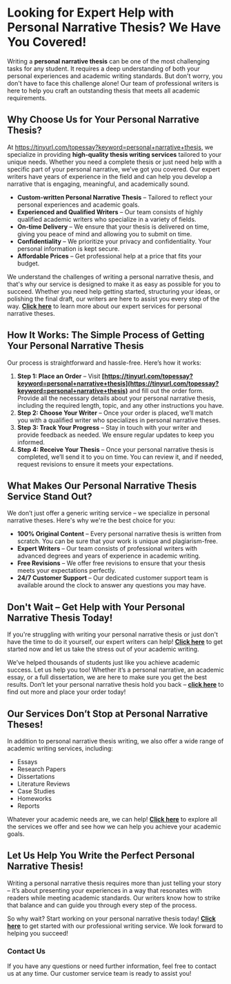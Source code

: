 # Looking for Expert Help with Personal Narrative Thesis? We Have You Covered!

Writing a **personal narrative thesis** can be one of the most challenging tasks for any student. It requires a deep understanding of both your personal experiences and academic writing standards. But don't worry, you don't have to face this challenge alone! Our team of professional writers is here to help you craft an outstanding thesis that meets all academic requirements.

## Why Choose Us for Your Personal Narrative Thesis?

At https://tinyurl.com/topessay?keyword=personal+narrative+thesis, we specialize in providing **high-quality thesis writing services** tailored to your unique needs. Whether you need a complete thesis or just need help with a specific part of your personal narrative, we’ve got you covered. Our expert writers have years of experience in the field and can help you develop a narrative that is engaging, meaningful, and academically sound.

- **Custom-written Personal Narrative Thesis** – Tailored to reflect your personal experiences and academic goals.
- **Experienced and Qualified Writers** – Our team consists of highly qualified academic writers who specialize in a variety of fields.
- **On-time Delivery** – We ensure that your thesis is delivered on time, giving you peace of mind and allowing you to submit on time.
- **Confidentiality** – We prioritize your privacy and confidentiality. Your personal information is kept secure.
- **Affordable Prices** – Get professional help at a price that fits your budget.

We understand the challenges of writing a personal narrative thesis, and that's why our service is designed to make it as easy as possible for you to succeed. Whether you need help getting started, structuring your ideas, or polishing the final draft, our writers are here to assist you every step of the way. **[Click here](https://tinyurl.com/topessay?keyword=personal+narrative+thesis)** to learn more about our expert services for personal narrative theses.

## How It Works: The Simple Process of Getting Your Personal Narrative Thesis

Our process is straightforward and hassle-free. Here’s how it works:

1. **Step 1: Place an Order** – Visit **[https://tinyurl.com/topessay?keyword=personal+narrative+thesis](https://tinyurl.com/topessay?keyword=personal+narrative+thesis)** and fill out the order form. Provide all the necessary details about your personal narrative thesis, including the required length, topic, and any other instructions you have.
2. **Step 2: Choose Your Writer** – Once your order is placed, we’ll match you with a qualified writer who specializes in personal narrative theses.
3. **Step 3: Track Your Progress** – Stay in touch with your writer and provide feedback as needed. We ensure regular updates to keep you informed.
4. **Step 4: Receive Your Thesis** – Once your personal narrative thesis is completed, we’ll send it to you on time. You can review it, and if needed, request revisions to ensure it meets your expectations.

## What Makes Our Personal Narrative Thesis Service Stand Out?

We don’t just offer a generic writing service – we specialize in personal narrative theses. Here's why we're the best choice for you:

- **100% Original Content** – Every personal narrative thesis is written from scratch. You can be sure that your work is unique and plagiarism-free.
- **Expert Writers** – Our team consists of professional writers with advanced degrees and years of experience in academic writing.
- **Free Revisions** – We offer free revisions to ensure that your thesis meets your expectations perfectly.
- **24/7 Customer Support** – Our dedicated customer support team is available around the clock to answer any questions you may have.

## Don't Wait – Get Help with Your Personal Narrative Thesis Today!

If you're struggling with writing your personal narrative thesis or just don't have the time to do it yourself, our expert writers can help! **[Click here](https://tinyurl.com/topessay?keyword=personal+narrative+thesis)** to get started now and let us take the stress out of your academic writing.

We’ve helped thousands of students just like you achieve academic success. Let us help you too! Whether it’s a personal narrative, an academic essay, or a full dissertation, we are here to make sure you get the best results. Don’t let your personal narrative thesis hold you back – **[click here](https://tinyurl.com/topessay?keyword=personal+narrative+thesis)** to find out more and place your order today!

## Our Services Don’t Stop at Personal Narrative Theses!

In addition to personal narrative thesis writing, we also offer a wide range of academic writing services, including:

- Essays
- Research Papers
- Dissertations
- Literature Reviews
- Case Studies
- Homeworks
- Reports

Whatever your academic needs are, we can help! **[Click here](https://tinyurl.com/topessay?keyword=personal+narrative+thesis)** to explore all the services we offer and see how we can help you achieve your academic goals.

## Let Us Help You Write the Perfect Personal Narrative Thesis!

Writing a personal narrative thesis requires more than just telling your story – it’s about presenting your experiences in a way that resonates with readers while meeting academic standards. Our writers know how to strike that balance and can guide you through every step of the process.

So why wait? Start working on your personal narrative thesis today! **[Click here](https://tinyurl.com/topessay?keyword=personal+narrative+thesis)** to get started with our professional writing service. We look forward to helping you succeed!

### Contact Us

If you have any questions or need further information, feel free to contact us at any time. Our customer service team is ready to assist you!
